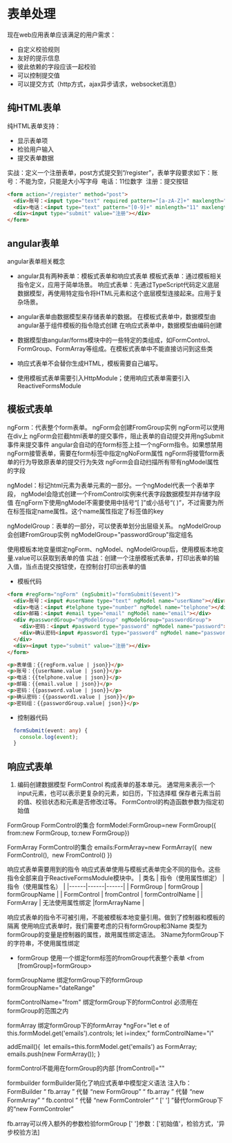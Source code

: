 # 表单处理
现在web应用表单应该满足的用户需求：
- 自定义校验规则
- 友好的提示信息
- 彼此依赖的字段应该一起校验
- 可以控制提交值
- 可以提交方式（http方式，ajax异步请求，websocket消息）

## 纯HTML表单
纯HTML表单支持：
- 显示表单项
- 检验用户输入
- 提交表单数据

实战：定义一个注册表单，post方式提交到“/register”，表单字段要求如下：
​    	账号：不能为空，只能是大小写字母
​    	电话：11位数字
​    	注册：提交按钮

```html
<form action="/register" method="post">
  <div>账号：<input type="text" required pattern="[a-zA-Z]+" maxlength="6"></div>
  <div>电话：<input type="text" pattern="[0-9]+" minlength="11" maxlength="11"></div>
  <div><input type="submit" value="注册"></div>
</form>
```
## angular表单
angular表单相关概念
- angular具有两种表单：模板式表单和响应式表单
模板式表单：通过模板相关指令定义，应用于简单场景。
响应式表单：先通过TypeScript代码定义底层数据模型，再使用特定指令将HTML元素和这个底层模型连接起来。应用于复杂场景。

- angular表单由数据模型来存储表单的数据。
在模板式表单中，数据模型由angular基于组件模板的指令隐式创建
在响应式表单中，数据模型由编码创建

- 数据模型由angular/forms模块中的一些特定的类组成，如FormControl、FormGroup、FormArray等组成。在模板式表单中不能直接访问到这些类

- 响应式表单不会替你生成HTML，模板需要自己编写。

- 使用模板式表单需要引入HttpModule；使用响应式表单需要引入ReactiveFormsModule

## 模板式表单
ngForm：代表整个form表单。
ngForm会创建FromGroup实例
ngForm可以使用在div上
ngForm会拦截html表单的提交事件，阻止表单的自动提交并用ngSubmit事件来提交事件
angular会自动的在form标签上挂一个ngForm指令。如果想禁用ngForm接管表单，需要在form标签中指定ngNoForm属性
ngForm将接管form表单的行为导致原表单的提交行为失效
ngForm会自动扫描所有带有ngModel属性的字段

ngModel：标记html元素为表单元素的一部分。一个ngModel代表一个表单字段，
ngModel会隐式创建一个FromControl实例来代表字段数据模型并存储字段值
在ngForm下使用ngModel不需要使用中括号“[ ]”或小括号“( )”，不过需要为所在标签指定name属性。这个name属性指定了标签值的key

ngModelGroup：表单的一部分，可以使表单划分出层级关系。
ngModelGroup会创建FromGroup实例
ngModelGroup="passwordGroup"指定组名

使用模板本地变量绑定ngForm、ngModel、ngModelGroup后，使用模板本地变量.value可以获取到表单的值
实战：创建一个注册模板式表单，打印出表单的输入值，当点击提交按钮使，在控制台打印出表单的值
- 模板代码
```html
<form #regForm="ngForm" (ngSubmit)="formSubmit($event)">
  <div>账号：<input #userName type="text" ngModel name="userName"></div>
  <div>电话：<input #telphone type="number" ngModel name="telphone"></div>
  <div>邮箱：<input #email type="email" ngModel name="email"></div>
  <div #passwordGroup="ngModelGroup" ngModelGroup="passwordGroup">
    <div>密码：<input #password type="password" ngModel name="password"></div>
    <div>确认密码<input #password1 type="password" ngModel name="password1"></div>
  </div>
  <div><input type="submit" value="注册"></div>
</form>

<p>表单值：{{regForm.value | json}}</p>
<p>账号：{{userName.value | json}}</p>
<p>电话：{{telphone.value | json}}</p>
<p>邮箱：{{email.value | json}}</p>
<p>密码：{{password.value | json}}</p>
<p>确认密码：{{password1.value | json}}</p>
<p>密码组：{{passwordGroup.value| json}}</p>

```
- 控制器代码
```typeScript
  formSubmit(event: any) {
    console.log(event);
  }
```

## 响应式表单
1. 编码创建数据模型
FormControl
构成表单的基本单元。
通常用来表示一个input元素，也可以表示更复杂的元素，如日历，下拉选择框
保存者元素当前的值、校验状态和元素是否修改过等。
FormControl的构造函数参数为指定初始值

FormGroup
FormControl的集合
formModel:FormGroup=new FormGroup({
from:new FormGroup,
to:new FormGroup})

FormArray
FormControl的集合
emails:FormArray=new FormArray({
​    new FormControl(),
​    new FromControl()
})

响应式表单需要用到的指令
响应式表单使用与模板式表单完全不同的指令。这些指令全部来自于ReactiveFormsModule模块中。
| 类名 | 指令（使用属性绑定） | 指令（使用属性名） |
|------|------|------|
| FormGroup | formGroup | formGroupName |
| FormControl | fromControl | formControlName |
| FormArray | 无法使用属性绑定 |formArrayName |

响应式表单的指令不可被引用，不能被模板本地变量引用。做到了控制器和模板的隔离
使用响应式表单时，我们需要考虑的只有formGroup和3Name
类型为formGroup的变量是控制器的属性，故用属性绑定语法。
3Name为formGroup下的字符串，不使用属性绑定

- formGroup
使用一个绑定form标签的fromGroup代表整个表单
<from [fromGroup]=formGroup>

formGroupName
绑定formGroup下的formGroup
formGroupName="dateRange"


formControlName="from"
绑定formGroup下的formControl
必须用在formGroup的范围之内

formArray
绑定formGroup下的formArray
*ngFor="let e of this.formModel.get('emails').controls; let i=index;"
formControlName="i"

addEmail(){
​    let emails=this.formModel.get('emails') as FormArray;
​    emails.push(new FormArray());
}

formControl不能用在formGroup的内部
[fromControl]=""

formbuilder
formBuilder简化了响应式表单中模型定义语法
注入fb：FormBuilder
“ fb.array ” 代替 “new FormGroup”
“ fb.array ” 代替 “new FormArray”
“ fb.control ” 代替 “new FormControler”
“ [' '] ”替代formGroup下的“new FormControler”

fb.array可以传入额外的参数检验formGroup
[' ']参数：['初始值'，检验方式，'异步校验方法]

